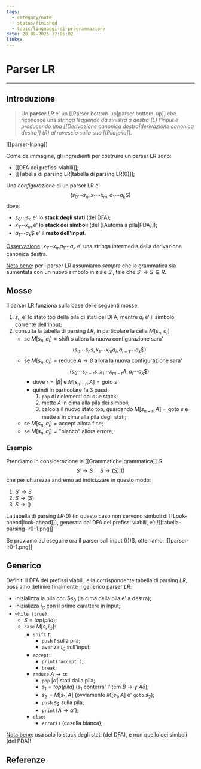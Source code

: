 ```yaml
---
tags:
  - category/note
  - status/finished
  - topic/linguaggi-di-programmazione
date: 28-08-2025 12:05:02
links:
---
```

# Parser LR
---
## Introduzione
> Un **parser $LR$** e' un [[Parser bottom-up|parser bottom-up]] che riconosce una _stringa leggendo da sinistra a destra ($L$) l'input e producendo una [[Derivazione canonica destra|derivazione canonica destra]] ($R$) al rovescio sulla sua [[Pila|pila]]_.

![[parser-lr.png]]

Come da immagine, gli ingredienti per costruire un parser LR sono:
- [[DFA dei prefissi viabili]];
- [[Tabella di parsing LR|tabella di parsing LR(0)]];

Una _configurazione_ di un parser LR e'
$$(s_{0} \cdots s_{n}, x_{1} \cdots x_{m}, a_{1} \cdots a_{k}\$)$$
dove:
- $s_{0} \cdots s_{n}$ e' lo **stack degli stati** (del DFA);
- $x_{1} \cdots x_{m}$ e' lo **stack dei simboli** (del [[Automa a pila|PDA]]);
- $a_{1} \cdots a_{k}$\$ e' il **resto dell'input**.

<u>Osservazione</u>: $x_{1} \cdots x_{m} a_{1} \cdots a_{k}$ e' una stringa intermedia della derivazione canonica destra.

<u>Nota bene</u>: per i parser LR assumiamo _sempre_ che la grammatica sia aumentata con un nuovo simbolo iniziale $S'$, tale che $S' \to S \in R$.

## Mosse
Il parser LR funziona sulla base delle seguenti mosse:
1. $s_{n}$ e' lo stato top della pila di stati del DFA, mentre $a_{i}$ e' il simbolo corrente dell'input;
2. consulta la tabella di parsing $LR$, in particolare la cella $M[s_{n}, a_{i}]$
	- se $M[s_{n}, a_{i}] = \text{shift} \ s$ allora la nuova configurazione sara' $$(s_{0} \cdots s_{n}s, x_{1} \cdots x_{m} a_{i}, a_{i+1} \cdots a_{k}\$)$$
	- se $M[s_{n}, a_{i}] = \text{reduce} \ A \to \beta$ allora la nuova configurazione sara' $$(s_{0} \cdots s_{n-r} s, x_{1} \cdots x_{m-r} A, a_{i}\cdots a_{k}\$)$$
		- dove $r = |\beta|$ e $M[s_{n-r}, A] = \text{goto} \ s$
		- quindi in particolare fa 3 passi:
			1. `pop` di $r$ elementi dai due stack;
			2. mette $A$ in cima alla pila dei simboli;
			3. calcola il nuovo stato top, guardando $M[s_{n-r}, A] = \text{goto} \ s$ e mette $s$ in cima alla pila degli stati;
	- se $M[s_{n}, a_{i}] = \text{accept}$ allora fine;
	- se $M[s_{n}, a_{i}] = \text{"bianco"}$ allora errore;

### Esempio
Prendiamo in considerazione la [[Grammatiche|grammatica]] $G$
$$S' \to S \ \ \ \ \ S \to (S)|()$$
che per chiarezza andremo ad indicizzare in questo modo:
1. $S' \to S$
2. $S \to (S)$
3. $S \to ()$

La tabella di parsing $LR(0)$ (in questo caso non servono simboli di [[Look-ahead|look-ahead]]), generata dal DFA dei prefissi viabili, e':
![[tabella-parsing-lr0-1.png]]

Se proviamo ad eseguire ora il parser sull'input $(())\$$, otteniamo:
![[parser-lr0-1.png]]

## Generico
Definiti il DFA dei prefissi viabili, e la corrispondente tabella di parsing $LR$, possiamo definire finalmente il generico parser $LR$:
- inizializza la pila con $\$s_{0}$ (la cima della pila e' a destra);
- inizializza $i_{C}$ con il primo carattere in input;
- `while (true)`:
	- $S = top(pila)$;
	- `case` $M[s, i_{C}]$:
		- `shift` $t$:
			- `push` $t$ sulla pila;
			- avanza $i_{C}$ sull'input;
		- `accept`:
			- `print('accept')`;
			- `break`;
		- `reduce` $A \to \alpha$:
			- `pop` $|\alpha|$ stati dalla pila;
			- $s_{1} = top(pila)$ ($s_{1}$ conterra' l'item $B \to \gamma . A \delta$);
			- $s_{2} = M[s_{1}, A]$ (ovviamente $M[s_{1}, A]$ e' `goto` $s_{2}$);
			- `push` $s_{2}$ sulla pila;
			- `print(`$A \to \alpha$`);
		- `else`:
			- `error()` (casella bianca);

<u>Nota bene</u>: usa solo lo stack degli stati (del DFA), e non quello dei simboli (del PDA)!

## Referenze